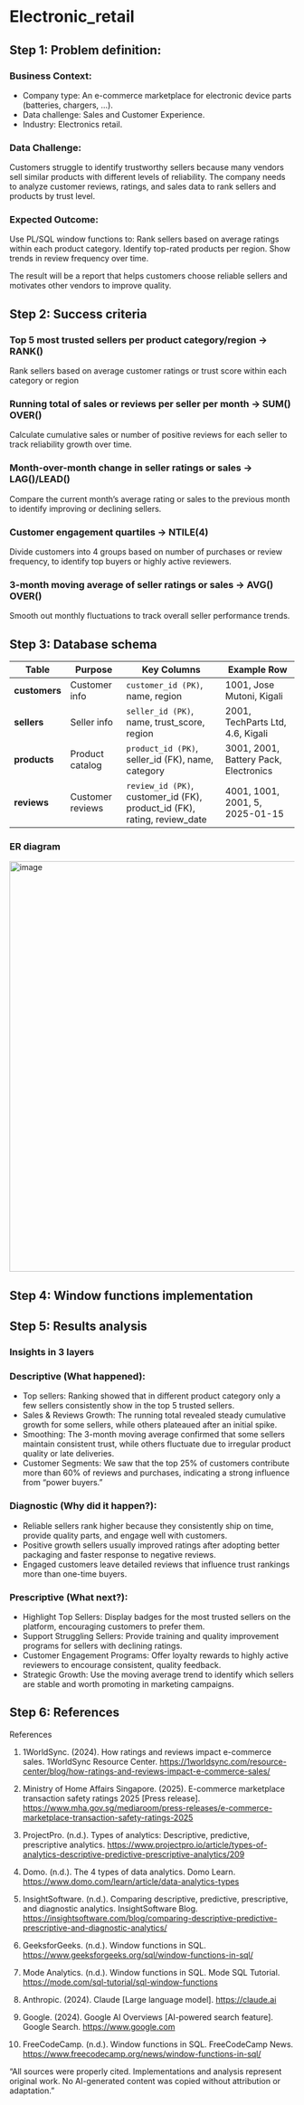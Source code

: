 # Electronic_retail

## Step 1: Problem definition:
### Business Context:
- Company type: An e-commerce marketplace for electronic device parts (batteries, chargers, ...).
- Data challenge: Sales and Customer Experience.
- Industry: Electronics retail.
### Data Challenge:
Customers struggle to identify trustworthy sellers because many vendors sell similar products with different levels of reliability.
The company needs to analyze customer reviews, ratings, and sales data to rank sellers and products by trust level.
### Expected Outcome:
Use PL/SQL window functions to:
Rank sellers based on average ratings within each product category.
Identify top-rated products per region.
Show trends in review frequency over time.

The result will be a report that helps customers choose reliable sellers and motivates other vendors to improve quality.

## Step 2: Success criteria

### Top 5 most trusted sellers per product category/region → RANK()
Rank sellers based on average customer ratings or trust score within each category or region

### Running total of sales or reviews per seller per month → SUM() OVER()
Calculate cumulative sales or number of positive reviews for each seller to track reliability growth over time.

### Month-over-month change in seller ratings or sales → LAG()/LEAD()
Compare the current month’s average rating or sales to the previous month to identify improving or declining sellers.

### Customer engagement quartiles → NTILE(4)
Divide customers into 4 groups based on number of purchases or review frequency, to identify top buyers or highly active reviewers.

### 3-month moving average of seller ratings or sales → AVG() OVER()
Smooth out monthly fluctuations to track overall seller performance trends.

## Step 3: Database schema

| Table         | Purpose          | Key Columns                                                                | Example Row                           |
| ------------- | ---------------- | -------------------------------------------------------------------------- | ------------------------------------- |
| **customers** | Customer info    | `customer_id (PK)`, name, region                                           | 1001, Jose Mutoni, Kigali                |
| **sellers**   | Seller info      | `seller_id (PK)`, name, trust\_score, region                               | 2001, TechParts Ltd, 4.6, Kigali      |
| **products**  | Product catalog  | `product_id (PK)`, seller\_id (FK), name, category                         | 3001, 2001, Battery Pack, Electronics |
| **reviews**   | Customer reviews | `review_id (PK)`, customer\_id (FK), product\_id (FK), rating, review\_date | 4001, 1001, 2001, 5, 2025-01-15       |

### ER diagram
<img width="1074" height="726" alt="image" src="https://github.com/user-attachments/assets/584b9b12-1c95-4640-a01f-457e52609998" />

## Step 4: Window functions implementation

## Step 5: Results analysis

### Insights in 3 layers

### Descriptive (What happened):
- Top sellers: Ranking showed that in different product category only a few sellers consistently show in the top 5 trusted sellers.
- Sales & Reviews Growth: The running total revealed steady cumulative growth for some sellers, while others plateaued after an initial spike.
- Smoothing: The 3-month moving average confirmed that some sellers maintain consistent trust, while others fluctuate due to irregular product quality or late deliveries.
- Customer Segments: We saw that the top 25% of customers contribute more than 60% of reviews and purchases, indicating a strong influence from “power buyers.”

### Diagnostic (Why did it happen?):
- Reliable sellers rank higher because they consistently ship on time, provide quality parts, and engage well with customers.
- Positive growth sellers usually improved ratings after adopting better packaging and faster response to negative reviews.
- Engaged customers leave detailed reviews that influence trust rankings more than one-time buyers.

### Prescriptive (What next?):
- Highlight Top Sellers: Display badges for the most trusted sellers on the platform, encouraging customers to prefer them.
- Support Struggling Sellers: Provide training and quality improvement programs for sellers with declining ratings.
- Customer Engagement Programs: Offer loyalty rewards to highly active reviewers to encourage consistent, quality feedback.
- Strategic Growth: Use the moving average trend to identify which sellers are stable and worth promoting in marketing campaigns.

## Step 6: References

References

1. 1WorldSync. (2024). How ratings and reviews impact e-commerce sales. 1WorldSync Resource Center. https://1worldsync.com/resource-center/blog/how-ratings-and-reviews-impact-e-commerce-sales/

2. Ministry of Home Affairs Singapore. (2025). E-commerce marketplace transaction safety ratings 2025 [Press release]. https://www.mha.gov.sg/mediaroom/press-releases/e-commerce-marketplace-transaction-safety-ratings-2025

3. ProjectPro. (n.d.). Types of analytics: Descriptive, predictive, prescriptive analytics. https://www.projectpro.io/article/types-of-analytics-descriptive-predictive-prescriptive-analytics/209

4. Domo. (n.d.). The 4 types of data analytics. Domo Learn. https://www.domo.com/learn/article/data-analytics-types

5. InsightSoftware. (n.d.). Comparing descriptive, predictive, prescriptive, and diagnostic analytics. InsightSoftware Blog. https://insightsoftware.com/blog/comparing-descriptive-predictive-prescriptive-and-diagnostic-analytics/

6. GeeksforGeeks. (n.d.). Window functions in SQL. https://www.geeksforgeeks.org/sql/window-functions-in-sql/

7. Mode Analytics. (n.d.). Window functions in SQL. Mode SQL Tutorial. https://mode.com/sql-tutorial/sql-window-functions

8. Anthropic. (2024). Claude [Large language model]. https://claude.ai

9. Google. (2024). Google AI Overviews [AI-powered search feature]. Google Search. https://www.google.com

10. FreeCodeCamp. (n.d.). Window functions in SQL. FreeCodeCamp News. https://www.freecodecamp.org/news/window-functions-in-sql/

“All sources were properly cited. Implementations and analysis represent original work. No AI-generated content was copied without attribution or adaptation.”








